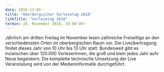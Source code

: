 ```yaml
---
date: 2016-11-05
title: "Oberbergischer Vorlesetag 2018"
linkTitle: "Vorlesetag 2018"
termin: 16. November 2018, 10:00 Uhr
---
```

Jährlich am dritten Freitag im November lesen zahlreiche Freiwillige an den verschiedensten Orten im oberbergischen Raum vor. Die Liveübertragung findet dieses Jahr von 10 Uhr bis 13 Uhr statt. Bundesweit gibt es inzwischen über 120.000 VorleserInnen, die groß und klein jedes Jahr aufs Neue begeistern. Die komplette technische Umsetzung der Live Veranstalung wird von der Medieninformatik durchgeführt.